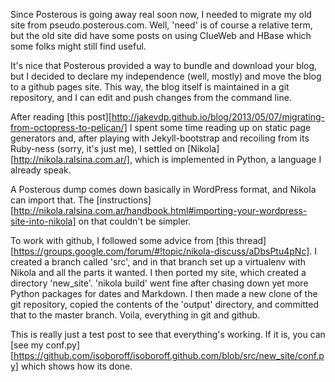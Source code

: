 <!-- 
.. link: 
.. description: a passionate tale of a daring rescue from a burning house 
.. tags: meta
.. date: 2013/05/10 14:36:19
.. title: Home sweet home
.. slug: home-sweet-home
-->

Since Posterous is going away real soon now, I needed to migrate my
old site from pseudo.posterous.com.  Well, 'need' is of course a
relative term, but the old site did have some posts on using ClueWeb
and HBase which some folks might still find useful.

It's nice that Posterous provided a way to bundle and download your
blog, but I decided to declare my independence (well, mostly) and move
the blog to a github pages site.  This way, the blog itself is
maintained in a git repository, and I can edit and push changes from
the command line.

After reading [this
post][http://jakevdp.github.io/blog/2013/05/07/migrating-from-octopress-to-pelican/]
I spent some time reading up on static page generators and, after
playing with Jekyll-bootstrap and recoiling from its Ruby-ness (sorry, it's
just me), I settled on [Nikola][http://nikola.ralsina.com.ar/], which
is implemented in Python, a language I already speak.

A Posterous dump comes down basically in WordPress format, and Nikola
can import that.  The
[instructions][http://nikola.ralsina.com.ar/handbook.html#importing-your-wordpress-site-into-nikola]
on that couldn't be simpler.

To work with github, I followed some advice from [this
thread][https://groups.google.com/forum/#!topic/nikola-discuss/aDbsPtu4pNc].
I created a branch called 'src', and in that branch set up a
virtualenv with Nikola and all the parts it wanted.  I then ported my
site, which created a directory 'new_site'.  'nikola build' went fine
after chasing down yet more Python packages for dates and Markdown.  I
then made a new clone of the git repository, copied the contents
of the 'output' directory, and committed that to the master branch.
Voila, everything in git and github.

This is really just a test post to see that everything's working.  If
it is, you can [see my
conf.py][https://github.com/isoboroff/isoboroff.github.com/blob/src/new_site/conf.py]
which shows how its done.
